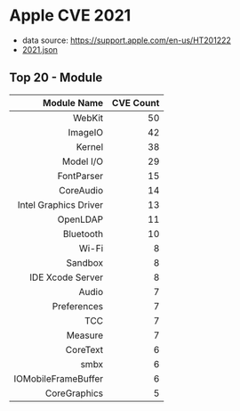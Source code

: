 # Apple CVE 2021
* data source: https://support.apple.com/en-us/HT201222
* [2021.json](2021.json)

## Top 20 - Module
| Module Name        | CVE Count |
| ------------------:| ---------:|
| WebKit | 50 |
| ImageIO | 42 |
| Kernel | 38 |
| Model I/O | 29 |
| FontParser | 15 |
| CoreAudio | 14 |
| Intel Graphics Driver | 13 |
| OpenLDAP | 11 |
| Bluetooth | 10 |
| Wi-Fi | 8 |
| Sandbox | 8 |
| IDE Xcode Server | 8 |
| Audio | 7 |
| Preferences | 7 |
| TCC | 7 |
| Measure | 7 |
| CoreText | 6 |
| smbx | 6 |
| IOMobileFrameBuffer | 6 |
| CoreGraphics | 5 |
